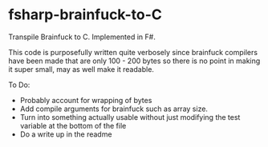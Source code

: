 # fsharp-brainfuck-to-C
Transpile Brainfuck to C. Implemented in F#.

This code is purposefully written quite verbosely since brainfuck compilers have been made that are only 100 - 200 bytes so there is no point in making it super small, may as well make it readable.

To Do: 
* Probably account for wrapping of bytes
* Add compile arguments for brainfuck such as array size.
* Turn into something actually usable without just modifying the test variable at the bottom of the file
* Do a write up in the readme

